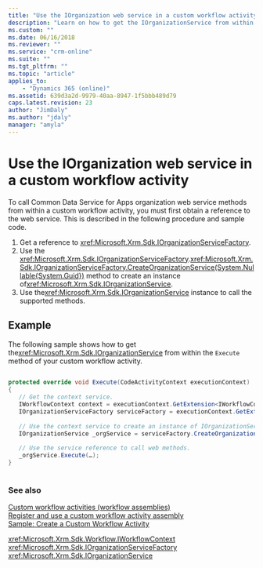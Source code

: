```yaml
---
title: "Use the IOrganization web service in a custom workflow activity (Common Data Service for Apps) | Microsoft Docs"
description: "Learn on how to get the IOrganizationService from within the Execute method of your custom workflow activity."
ms.custom: ""
ms.date: 06/16/2018
ms.reviewer: ""
ms.service: "crm-online"
ms.suite: ""
ms.tgt_pltfrm: ""
ms.topic: "article"
applies_to: 
    - "Dynamics 365 (online)"
ms.assetid: 639d3a2d-9979-40aa-8947-1f5bbb489d79
caps.latest.revision: 23
author: "JimDaly"
ms.author: "jdaly"
manager: "amyla"
---
```

# Use the IOrganization web service in a custom workflow activity

To call Common Data Service for Apps organization web service methods from within a custom workflow activity, you must first obtain a reference to the web service. This is described in the following procedure and sample code.  
  
1.  Get a reference to <xref:Microsoft.Xrm.Sdk.IOrganizationServiceFactory>.  
2.  Use the <xref:Microsoft.Xrm.Sdk.IOrganizationServiceFactory>.<xref:Microsoft.Xrm.Sdk.IOrganizationServiceFactory.CreateOrganizationService(System.Nullable{System.Guid})> method to create an instance of<xref:Microsoft.Xrm.Sdk.IOrganizationService>.  
3.  Use the<xref:Microsoft.Xrm.Sdk.IOrganizationService> instance to call the supported methods.  
  
## Example  

The following sample shows how to get the<xref:Microsoft.Xrm.Sdk.IOrganizationService> from within the `Execute` method of your custom workflow activity.  
  
```csharp  
  
protected override void Execute(CodeActivityContext executionContext)  
{  
   // Get the context service.  
   IWorkflowContext context = executionContext.GetExtension<IWorkflowContext>();  
   IOrganizationServiceFactory serviceFactory = executionContext.GetExtension<IOrganizationServiceFactory>();  
  
   // Use the context service to create an instance of IOrganizationService.  
   IOrganizationService _orgService = serviceFactory.CreateOrganizationService(context.InitiatingUserId);  
  
   // Use the service reference to call web methods.  
   _orgService.Execute(…);  
}  
  
```  
  
### See also  

[Custom workflow activities (workflow assemblies)](../custom-workflow-activities-workflow-assemblies.md)<br />
[Register and use a custom workflow activity assembly](register-use-custom-workflow-activity-assembly.md)<br />
[Sample: Create a Custom Workflow Activity](sample-create-custom-workflow-activity.md)<br />
<!-- TODO:
[IOrganizationService Web Service](../org-service/use-organization-service-read-write-data-metadata.md)<br />
[Organization service methods](../org-service/organization-service-methods.md)<br /> -->
<xref:Microsoft.Xrm.Sdk.Workflow.IWorkflowContext><br />
<xref:Microsoft.Xrm.Sdk.IOrganizationServiceFactory><br />
<xref:Microsoft.Xrm.Sdk.IOrganizationService>